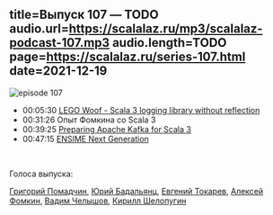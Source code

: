 title=Выпуск 107 — TODO
audio.url=https://scalalaz.ru/mp3/scalalaz-podcast-107.mp3
audio.length=TODO
page=https://scalalaz.ru/series-107.html
date=2021-12-19
----
![episode 107](/img/episode107.jpeg)

* 00:05:30 [LEGO Woof - Scala 3 logging library without reflection](https://medium.com/lego-engineering/announcing-woof-a-pure-scala-3-logging-library-2e8048868419)
* 00:31:26 Опыт Фомкина со Scala 3
* 00:39:25 [Preparing Apache Kafka for Scala 3](https://aiven.io/blog/preparing-apache-kafka-for-scala-3)
* 00:47:15 [ENSIME Next Generation](https://contributors.scala-lang.org/t/ensime-the-next-generation/5474)

<br/>

Голоса выпуска:

[Григорий Помадчин](https://github.com/pomadchin),
[Юрий Бадальянц](https://twitter.com/lmnet89),
[Евгений Токарев](https://twitter.com/strobegen),
[Алексей Фомкин](https://github.com/fomkin),
[Вадим Челышов](https://github.com/dos65),
[Кирилл Шелопугин](https://github.com/Z1kkurat)
